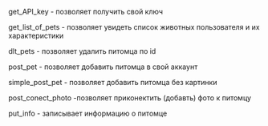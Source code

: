 get_API_key - позволяет получить свой ключ

get_list_of_pets - позволяет увидеть список животных пользователя и их характеристики

dlt_pets - позволяет удалить питомца по id

post_pet - позволяет добавить питомца в свой аккаунт

simple_post_pet - позволяет добавить питомца без картинки

post_conect_photo -позволяет приконектить (добавть) фото к питомцу 

put_info - записывает информацию о питомце
